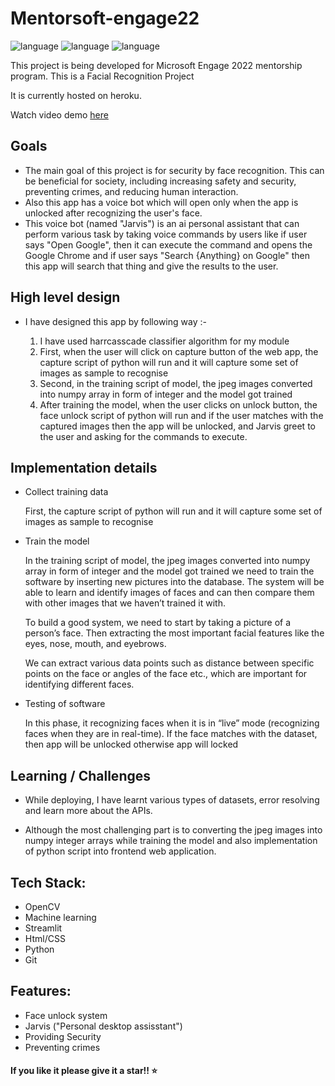 # Mentorsoft-engage22

![language](https://img.shields.io/badge/-Microsoft%20Engage%2022-bluevoilet)
![language](https://img.shields.io/github/languages/top/Yash9460/Mentorsoft-engage22?style=for-the-badge)
![language](https://img.shields.io/github/last-commit/Yash9460/Mentorsoft-engage22?style=for-the-badge)


This project is being developed for Microsoft Engage 2022 mentorship program. This is a Facial Recognition Project


It is currently hosted on heroku.



Watch video demo <a href = "https://youtu.be/F9h0vMX6oZc" target = "_blank">here</a>

## Goals

- The main goal of this project is for security by face recognition. This can be beneficial for society, including increasing safety and security, preventing crimes, and reducing human interaction. 
- Also this app has a voice bot which will open only when the app is unlocked after recognizing the user's face.
- This voice bot (named "Jarvis") is an ai personal assistant that can perform various task by taking voice commands by users like if user says "Open Google", then it can execute the command and opens the Google Chrome and if user says "Search {Anything} on Google" then this app will search that thing and give the results to the user.

## High level design

- I have designed this app by following way :- 
    
    1. I have used harrcasscade classifier algorithm for my module
    2. First, when the user will click on capture button of the web app, the capture script of python will run and it will capture some set of images as sample to recognise
    3. Second, in the training script of model, the jpeg images converted into numpy array in form of integer and the model got trained
    4. After training the model, when the user clicks on unlock button, the face unlock script of python will run and if the user matches with the captured images then the app will be unlocked, and Jarvis greet to the user and asking for the commands to execute.

## Implementation details

- Collect training data

    First, the capture script of python will run and it will capture some set of images as sample to recognise

- Train the model 

     In the training script of model, the jpeg images converted into numpy array in form of integer and the model got trained
     we need to train the software by inserting new pictures into the database. The system will be able to learn and identify images of faces and can then compare them      with other images that we haven’t trained it with.

     To build a good system, we need to start by taking a picture of a person’s face. Then extracting the most important facial features like the eyes, nose, mouth,        and eyebrows.

     We can extract various data points such as distance between specific points on the face or angles of the face etc., which are important for identifying different      faces.

- Testing of software

     In this phase, it recognizing faces when it is in “live” mode (recognizing faces when they are in real-time). 
     If the face matches with the dataset, then app will be unlocked otherwise app will locked

## Learning / Challenges

- While deploying, I have learnt various types of datasets, error resolving and learn more about the APIs.

- Although the most challenging part is to converting the jpeg images into numpy integer arrays while training the model and also implementation of python script into frontend web application.

## Tech Stack:

- OpenCV
- Machine learning
- Streamlit
- Html/CSS
- Python
- Git


## Features:

- Face unlock system
- Jarvis ("Personal desktop assisstant")
- Providing Security
- Preventing crimes

#### If you like it please give it a star!! ⭐
